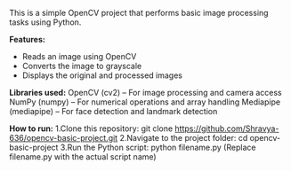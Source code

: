 This is a simple OpenCV project that performs basic image processing tasks using Python.  

**Features:**
- Reads an image using OpenCV  
- Converts the image to grayscale  
- Displays the original and processed images
  
**Libraries used:**
OpenCV (cv2) – For image processing and camera access
NumPy (numpy) – For numerical operations and array handling
Mediapipe (mediapipe) – For face detection and landmark detection

**How to run:**
1.Clone this repository:
  git clone https://github.com/Shravya-636/opencv-basic-project.git
2.Navigate to the project folder:
  cd opencv-basic-project
3.Run the Python script:
  python filename.py
  (Replace filename.py with the actual script name)

  
